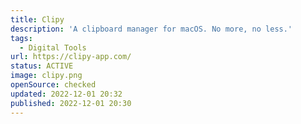 ```yaml
---
title: Clipy
description: 'A clipboard manager for macOS. No more, no less.'
tags:
  - Digital Tools
url: https://clipy-app.com/
status: ACTIVE
image: clipy.png
openSource: checked
updated: 2022-12-01 20:32
published: 2022-12-01 20:30
---
```


